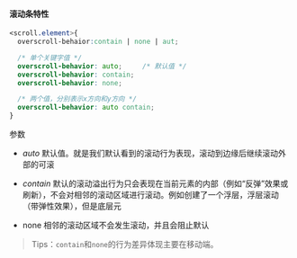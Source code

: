 #### 滚动条特性

```css
<scroll.element>{
  overscroll-behaior:contain | none | aut;

  /* 单个关键字值 */
  overscroll-behavior: auto;     /* 默认值 */
  overscroll-behavior: contain;   
  overscroll-behavior: none;

  /* 两个值，分别表示x方向和y方向 */
  overscroll-behavior: auto contain;
}
```

参数

- *auto*   默认值。就是我们默认看到的滚动行为表现，滚动到边缘后继续滚动外部的可滚

- *contain* 默认的滚动溢出行为只会表现在当前元素的内部（例如“反弹”效果或刷新），不会对相邻的滚动区域进行滚动。例如创建了一个浮层，浮层滚动（带弹性效果），但是底层元

- none 相邻的滚动区域不会发生滚动，并且会阻止默认

> Tips：`contain`和`none`的行为差异体现主要在移动端。


